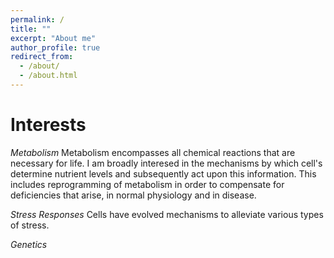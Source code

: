 ```yaml
---
permalink: /
title: ""
excerpt: "About me"
author_profile: true
redirect_from: 
  - /about/
  - /about.html
---
```



Interests
======
*Metabolism*
Metabolism encompasses all chemical reactions that are necessary for life. I am broadly interesed in the mechanisms by which cell's determine nutrient levels and subsequently act upon this information. 
This includes reprogramming of metabolism in order to compensate for deficiencies that arise, in normal physiology and in disease.

*Stress Responses*
Cells have evolved mechanisms to alleviate various types of stress.

*Genetics*
